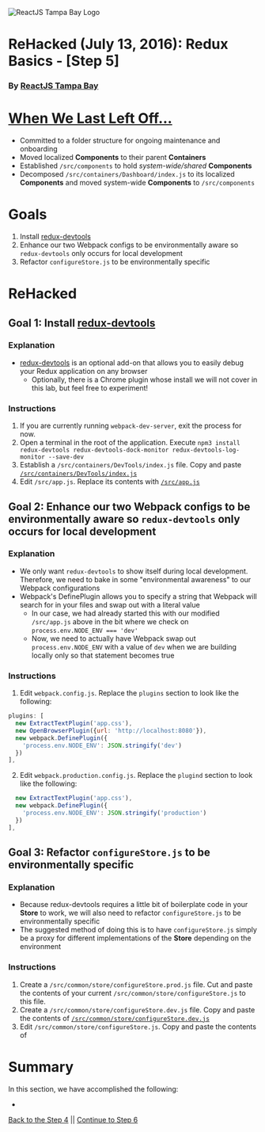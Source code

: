 ![ReactJS Tampa Bay Logo](https://avatars2.githubusercontent.com/u/18738421?v=3&s=200)

# ReHacked (July 13, 2016): Redux Basics - [Step 5]
### By [ReactJS Tampa Bay](http://www.meetup.com/ReactJS-Tampa-Bay/)

# [When We Last Left Off...](https://github.com/reactjstampabay/rehacked-redux-basics/compare/step-3...step-4)

* Committed to a folder structure for ongoing maintenance and onboarding
* Moved localized **Components** to their parent **Containers**
* Established `/src/components` to hold _system-wide/shared_ **Components**
* Decomposed `/src/containers/Dashboard/index.js` to its localized **Components** and moved system-wide **Components** to `/src/components`

# Goals

1. Install [redux-devtools](https://github.com/gaearon/redux-devtools)
2. Enhance our two Webpack configs to be environmentally aware so `redux-devtools` only occurs for local development
3. Refactor `configureStore.js` to be environmentally specific

# ReHacked

## Goal 1: Install [redux-devtools](https://github.com/gaearon/redux-devtools)

### Explanation

* [redux-devtools](https://github.com/gaearon/redux-devtools) is an optional add-on that allows you to easily debug your Redux application on any browser
  * Optionally, there is a Chrome plugin whose install we will not cover in this lab, but feel free to experiment!

### Instructions

1. If you are currently running `webpack-dev-server`, exit the process for now.
1. Open a terminal in the root of the application. Execute `npm3 install redux-devtools redux-devtools-dock-monitor redux-devtools-log-monitor --save-dev`
2. Establish a `/src/containers/DevTools/index.js` file.  Copy and paste [`/src/containers/DevTools/index.js`](https://raw.githubusercontent.com/reactjstampabay/rehacked-redux-basics/f068767891b21854e10d2a56f11aefe4153e17f7/src/containers/DevTools/index.js)
3. Edit `/src/app.js`.  Replace its contents with [`/src/app.js`](https://raw.githubusercontent.com/reactjstampabay/rehacked-redux-basics/f068767891b21854e10d2a56f11aefe4153e17f7/src/app.js)

## Goal 2: Enhance our two Webpack configs to be environmentally aware so `redux-devtools` only occurs for local development

### Explanation

* We only want `redux-devtools` to show itself during local development. Therefore, we need to bake in some "environmental awareness" to our Webpack configurations
* Webpack's DefinePlugin allows you to specify a string that Webpack will search for in your files and swap out with a literal value
  * In our case, we had already started this with our modified `/src/app.js` above in the bit where we check on `process.env.NODE_ENV === 'dev'`
  * Now, we need to actually have Webpack swap out `process.env.NODE_ENV` with a value of `dev` when we are building locally only so that statement becomes true

### Instructions

1. Edit `webpack.config.js`.  Replace the `plugins` section to look like the following:
  ```javascript
  plugins: [
    new ExtractTextPlugin('app.css'),
    new OpenBrowserPlugin({url: 'http://localhost:8080'}),
    new webpack.DefinePlugin({
      'process.env.NODE_ENV': JSON.stringify('dev')
    })
  ],
  ```
2. Edit `webpack.production.config.js`.  Replace the `plugind` section to look like the following:
  ```javascript
    new ExtractTextPlugin('app.css'),
    new webpack.DefinePlugin({
      'process.env.NODE_ENV': JSON.stringify('production')
    })
  ],
  ```

## Goal 3: Refactor `configureStore.js` to be environmentally specific

### Explanation

* Because redux-devtools requires a little bit of boilerplate code in your **Store** to work, we will also need to refactor `configureStore.js` to be environmentally specific
* The suggested method of doing this is to have `configureStore.js` simply be a proxy for different implementations of the **Store** depending on the environment

### Instructions

1. Create a `/src/common/store/configureStore.prod.js` file.  Cut and paste the contents of your current `/src/common/store/configureStore.js` to this file.
1. Create a `/src/common/store/configureStore.dev.js` file.  Copy and paste the contents of [`/src/common/store/configureStore.dev.js`](https://raw.githubusercontent.com/reactjstampabay/rehacked-redux-basics/f068767891b21854e10d2a56f11aefe4153e17f7/src/common/store/configureStore.dev.js)
1. Edit `/src/common/store/configureStore.js`.  Copy and paste the contents of []()

# Summary

In this section, we have accomplished the following:

* 

[Back to the Step 4](https://github.com/reactjstampabay/rehacked-redux-basics/tree/step-4) || [Continue to Step 6](https://github.com/reactjstampabay/rehacked-redux-basics/tree/step-6)
